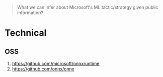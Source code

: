 > What we can infer about Microsoft's ML tactic/strategy given public information?
# Technical
## OSS
1. https://github.com/microsoft/onnxruntime
2. https://github.com/onnx/onnx